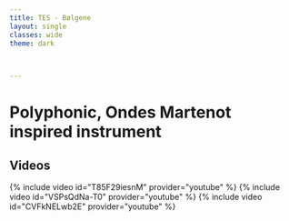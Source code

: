 ```yaml
---
title: TES - Bølgene
layout: single
classes: wide
theme: dark
   


---
```


# Polyphonic, Ondes Martenot inspired instrument



## Videos

{% include video id="T85F29iesnM" provider="youtube" %}
{% include video id="VSPsQdNa-T0" provider="youtube" %}
{% include video id="CVFkNELwb2E" provider="youtube" %}
